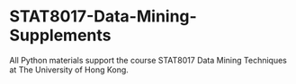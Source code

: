 # STAT8017-Data-Mining-Supplements

All Python materials support the course STAT8017 Data Mining Techniques at The University of Hong Kong. 
